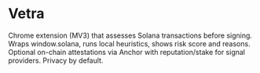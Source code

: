 # Vetra
Chrome extension (MV3) that assesses Solana transactions before signing. Wraps window.solana, runs local heuristics, shows risk score and reasons. Optional on-chain attestations via Anchor with reputation/stake for signal providers. Privacy by default.
